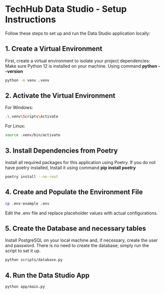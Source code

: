 # TechHub Data Studio - Setup Instructions

Follow these steps to set up and run the Data Studio application locally:

## 1. Create a Virtual Environment
First, create a virtual environment to isolate your project dependencies:
Make sure Python 12 is installed on your machine. Using command **python --version**

```bash
python -m venv .venv
```

## 2. Activate the Virtual Environment
For Windows:
```bash
.\.venv\Scripts\Activate
```

For Linux:
```bash
source .venv/bin/activate
```

## 3. Install Dependencies from Poetry
Install all required packages for this application using Poetry.
If you do not have poetry installed, Install it using command **pip install poetry**

```bash
poetry install --no-root
```

## 4. Create and Populate the Environment File
```bash
cp .env-example .env
```
Edit the .env file and replace placeholder values with actual configurations.

## 5. Create the Database and necessary tables
Install PostgreSQL on your local machine and, if necessary, create the user and password. There is no need to create the database; simply run the script to set it up.

```bash
python scripts/database.py
```

## 4. Run the Data Studio App

```bash
python app/main.py
```